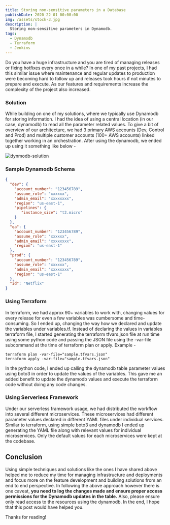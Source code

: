 ```yaml
---
title: Storing non-sensitive parameters in a Database
publishDate: 2020-22-01 00:00:00
img: /assets/stock-3.jpg
description: |
  Storing non-sensitive parameters in Dynamodb.
tags:
  - Dynamodb
  - Terraform
  - Jenkins
---
```


Do you have a huge infrastructure and you are tired of managing releases or fixing hotfixes every once in a while? In one of my past projects, I had this similar issue where maintenance and regular updates to production were becoming hard to follow up and releases took hours if not minutes to prepare and execute. As our features and requirements increase the complexity of the project also increased.

### Solution

While building on one of my solutions, where we typically use Dynamodb for storing information. I  had the idea of using a central location (in our case, dynamodb) to read all the parameter related values. To give a bit of overview of our architecture, we had 3 primary AWS accounts (Dev, Control and Prod) and multiple customer accounts (100+ AWS accounts) linked together working in an orchestration. After using the dynamodb, we ended up using it something like below -


![dynmodb-solution](/assets/storing-params/dynamodb-storing-values.png)

### Sample Dynamodb Schema

```json
{
  "dev": {
    "account_number": "123456789",
    "assume_role": "xxxxxx",
    "admin_email": "xxxxxxxx",
    "region": "us-east-1",
    "pipelines": {
       "instance_size": "t2.micro" 
    }
  },
  "qa": {
    "account_number": "123456789",
    "assume_role": "xxxxxx",
    "admin_email": "xxxxxxxx",
    "region": "us-east-1"
  },
  "prod": {
    "account_number": "123456789",
    "assume_role": "xxxxxx",
    "admin_email": "xxxxxxxx",
    "region": "us-east-1"
  },
  "id": "Netflix"
}
```

### Using Terraform

In terraform, we had approx 90+ variables to work with, changing values for every release for even a few variables was cumbersome and time-consuming. So I ended up, changing the way how we declared and update the variables under variables.tf. Instead of declaring the values in variables terraform file, I started generating the terraform tfvars.json file at run time using some python code and passing the JSON file using the -var-file subcommand at the time of terraform plan or apply. Example -

```text
terraform plan -var-file="sample.tfvars.json"
terraform apply -var-file="sample.tfvars.json"
```

In the python code, I ended up calling the dynamodb table parameter values using boto3 in order to update the values of the variables. This gave me an added benefit to update the dynamodb values and execute the terraform code without doing any code changes.

### Using Serverless Framework

Under our serverless framework usage, we had distributed the workflow into several different microservices. These microservices had different parameter values declared in different YAML files under individual services. Similar to terraform, using simple boto3 and dynamodb I ended up generating the YAML file along with relevant values for individual microservices. Only the default values for each microservices were kept at the codebase. 

## Conclusion

Using simple techniques and solutions like the ones I have shared above helped me to reduce my time for managing infrastructure and deployments and focus more on the feature development and building solutions from an end to end perspective. In following the above approach however there is one caveat, **you need to log the changes made and ensure proper access permissions for the Dynamodb updates in the table.** Also, please ensure only read access to the resources using the dynamodb. In the end, I hope that this post would have helped you. 

Thanks for reading!
